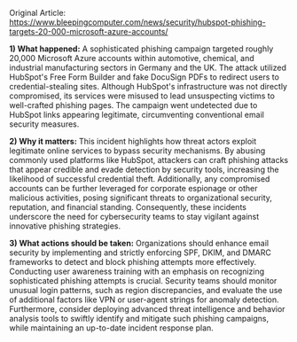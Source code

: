 Original Article: https://www.bleepingcomputer.com/news/security/hubspot-phishing-targets-20-000-microsoft-azure-accounts/

**1) What happened:** A sophisticated phishing campaign targeted roughly 20,000 Microsoft Azure accounts within automotive, chemical, and industrial manufacturing sectors in Germany and the UK. The attack utilized HubSpot's Free Form Builder and fake DocuSign PDFs to redirect users to credential-stealing sites. Although HubSpot's infrastructure was not directly compromised, its services were misused to lead unsuspecting victims to well-crafted phishing pages. The campaign went undetected due to HubSpot links appearing legitimate, circumventing conventional email security measures.

**2) Why it matters:** This incident highlights how threat actors exploit legitimate online services to bypass security mechanisms. By abusing commonly used platforms like HubSpot, attackers can craft phishing attacks that appear credible and evade detection by security tools, increasing the likelihood of successful credential theft. Additionally, any compromised accounts can be further leveraged for corporate espionage or other malicious activities, posing significant threats to organizational security, reputation, and financial standing. Consequently, these incidents underscore the need for cybersecurity teams to stay vigilant against innovative phishing strategies.

**3) What actions should be taken:** Organizations should enhance email security by implementing and strictly enforcing SPF, DKIM, and DMARC frameworks to detect and block phishing attempts more effectively. Conducting user awareness training with an emphasis on recognizing sophisticated phishing attempts is crucial. Security teams should monitor unusual login patterns, such as region discrepancies, and evaluate the use of additional factors like VPN or user-agent strings for anomaly detection. Furthermore, consider deploying advanced threat intelligence and behavior analysis tools to swiftly identify and mitigate such phishing campaigns, while maintaining an up-to-date incident response plan.